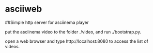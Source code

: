 # asciiweb

##Simple http server for asciinema player

put the asciinema video to the folder ./video, and run ./bootstrap.py.

open a web browser and type http://localhost:8080 to access the list of videos.
